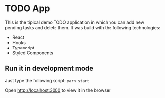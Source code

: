 # TODO App

This is the tipical demo TODO application in which you can add new pending tasks and delete them.
It was build with the following technologies:
- React
- Hooks
- Typescript
- Styled Components

## Run it in development mode
Just type the following script:
`yarn start`

Open [http://localhost:3000](http://localhost:3000) to view it in the browser